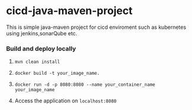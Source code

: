 # cicd-java-maven-project
This is simple java-maven project for cicd enviroment such as kubernetes using jenkins,sonarQube etc.

### Build and deploy locally 

1. ```mvn clean install```


3. ```docker build -t your_image_name.```


4. ```docker run -d -p 8080:8080 --name your_container_name your_image_name```


5. Access the application on ```localhost:8080```



